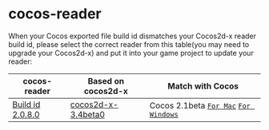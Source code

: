 cocos-reader
============
When your Cocos exported file build id dismatches your Cocos2d-x reader build id, 
please select the correct reader from this table(you may need to upgrade your Cocos2d-x) 
and put it into your game project to update your reader:



| cocos-reader | Based on cocos2d-x | Match with Cocos |
| ------------ | ------------------ | ---------------- |
|[Build id 2.0.8.0](https://github.com/chukong/cocos-reader/tree/master/Cocos-2.1Beta)| [cocos2d-x-3.4beta0](https://github.com/cocos2d/cocos2d-x/releases/tag/cocos2d-x-3.4beta0)|Cocos 2.1beta [`For Mac`](http://cocos2d-x.org/download)  [`For Windows`](http://cocos2d-x.org/download) | 

